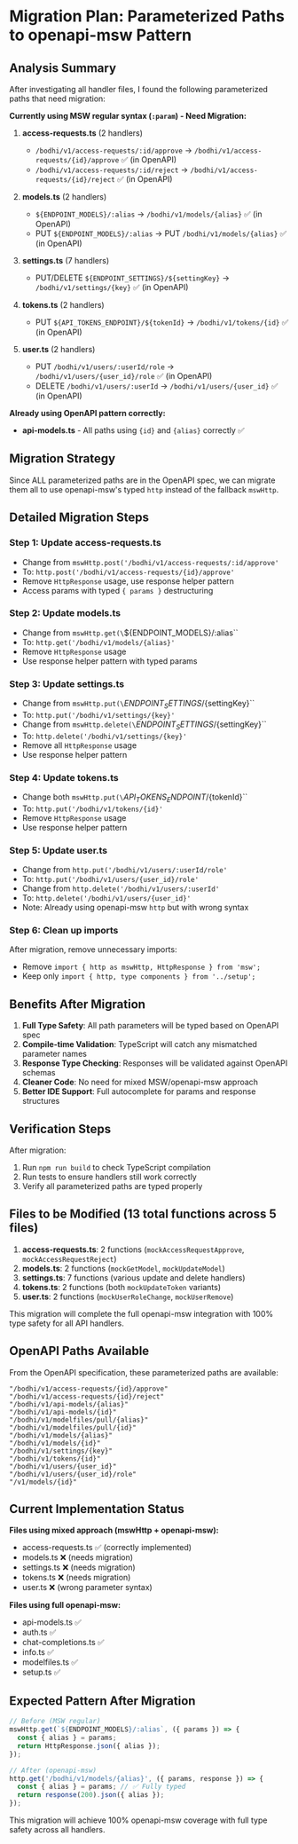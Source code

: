 # Migration Plan: Parameterized Paths to openapi-msw Pattern

## Analysis Summary

After investigating all handler files, I found the following parameterized paths that need migration:

**Currently using MSW regular syntax (`:param`) - Need Migration:**

1. **access-requests.ts** (2 handlers)

   - `/bodhi/v1/access-requests/:id/approve` → `/bodhi/v1/access-requests/{id}/approve` ✅ (in OpenAPI)
   - `/bodhi/v1/access-requests/:id/reject` → `/bodhi/v1/access-requests/{id}/reject` ✅ (in OpenAPI)

2. **models.ts** (2 handlers)

   - `${ENDPOINT_MODELS}/:alias` → `/bodhi/v1/models/{alias}` ✅ (in OpenAPI)
   - PUT `${ENDPOINT_MODELS}/:alias` → PUT `/bodhi/v1/models/{alias}` ✅ (in OpenAPI)

3. **settings.ts** (7 handlers)

   - PUT/DELETE `${ENDPOINT_SETTINGS}/${settingKey}` → `/bodhi/v1/settings/{key}` ✅ (in OpenAPI)

4. **tokens.ts** (2 handlers)

   - PUT `${API_TOKENS_ENDPOINT}/${tokenId}` → `/bodhi/v1/tokens/{id}` ✅ (in OpenAPI)

5. **user.ts** (2 handlers)
   - PUT `/bodhi/v1/users/:userId/role` → `/bodhi/v1/users/{user_id}/role` ✅ (in OpenAPI)
   - DELETE `/bodhi/v1/users/:userId` → `/bodhi/v1/users/{user_id}` ✅ (in OpenAPI)

**Already using OpenAPI pattern correctly:**

- **api-models.ts** - All paths using `{id}` and `{alias}` correctly ✅

## Migration Strategy

Since ALL parameterized paths are in the OpenAPI spec, we can migrate them all to use openapi-msw's typed `http` instead of the fallback `mswHttp`.

## Detailed Migration Steps

### Step 1: Update access-requests.ts

- Change from `mswHttp.post('/bodhi/v1/access-requests/:id/approve'`
- To: `http.post('/bodhi/v1/access-requests/{id}/approve'`
- Remove `HttpResponse` usage, use response helper pattern
- Access params with typed `{ params }` destructuring

### Step 2: Update models.ts

- Change from `mswHttp.get(\`${ENDPOINT_MODELS}/:alias\``
- To: `http.get('/bodhi/v1/models/{alias}'`
- Remove `HttpResponse` usage
- Use response helper pattern with typed params

### Step 3: Update settings.ts

- Change from `mswHttp.put(\`${ENDPOINT_SETTINGS}/${settingKey}\``
- To: `http.put('/bodhi/v1/settings/{key}'`
- Change from `mswHttp.delete(\`${ENDPOINT_SETTINGS}/${settingKey}\``
- To: `http.delete('/bodhi/v1/settings/{key}'`
- Remove all `HttpResponse` usage
- Use response helper pattern

### Step 4: Update tokens.ts

- Change both `mswHttp.put(\`${API_TOKENS_ENDPOINT}/${tokenId}\``
- To: `http.put('/bodhi/v1/tokens/{id}'`
- Remove `HttpResponse` usage
- Use response helper pattern

### Step 5: Update user.ts

- Change from `http.put('/bodhi/v1/users/:userId/role'`
- To: `http.put('/bodhi/v1/users/{user_id}/role'`
- Change from `http.delete('/bodhi/v1/users/:userId'`
- To: `http.delete('/bodhi/v1/users/{user_id}'`
- Note: Already using openapi-msw `http` but with wrong syntax

### Step 6: Clean up imports

After migration, remove unnecessary imports:

- Remove `import { http as mswHttp, HttpResponse } from 'msw';`
- Keep only `import { http, type components } from '../setup';`

## Benefits After Migration

1. **Full Type Safety**: All path parameters will be typed based on OpenAPI spec
2. **Compile-time Validation**: TypeScript will catch any mismatched parameter names
3. **Response Type Checking**: Responses will be validated against OpenAPI schemas
4. **Cleaner Code**: No need for mixed MSW/openapi-msw approach
5. **Better IDE Support**: Full autocomplete for params and response structures

## Verification Steps

After migration:

1. Run `npm run build` to check TypeScript compilation
2. Run tests to ensure handlers still work correctly
3. Verify all parameterized paths are typed properly

## Files to be Modified (13 total functions across 5 files)

1. **access-requests.ts**: 2 functions (`mockAccessRequestApprove`, `mockAccessRequestReject`)
2. **models.ts**: 2 functions (`mockGetModel`, `mockUpdateModel`)
3. **settings.ts**: 7 functions (various update and delete handlers)
4. **tokens.ts**: 2 functions (both `mockUpdateToken` variants)
5. **user.ts**: 2 functions (`mockUserRoleChange`, `mockUserRemove`)

This migration will complete the full openapi-msw integration with 100% type safety for all API handlers.

## OpenAPI Paths Available

From the OpenAPI specification, these parameterized paths are available:

```
"/bodhi/v1/access-requests/{id}/approve"
"/bodhi/v1/access-requests/{id}/reject"
"/bodhi/v1/api-models/{alias}"
"/bodhi/v1/api-models/{id}"
"/bodhi/v1/modelfiles/pull/{alias}"
"/bodhi/v1/modelfiles/pull/{id}"
"/bodhi/v1/models/{alias}"
"/bodhi/v1/models/{id}"
"/bodhi/v1/settings/{key}"
"/bodhi/v1/tokens/{id}"
"/bodhi/v1/users/{user_id}"
"/bodhi/v1/users/{user_id}/role"
"/v1/models/{id}"
```

## Current Implementation Status

**Files using mixed approach (mswHttp + openapi-msw):**

- access-requests.ts ✅ (correctly implemented)
- models.ts ❌ (needs migration)
- settings.ts ❌ (needs migration)
- tokens.ts ❌ (needs migration)
- user.ts ❌ (wrong parameter syntax)

**Files using full openapi-msw:**

- api-models.ts ✅
- auth.ts ✅
- chat-completions.ts ✅
- info.ts ✅
- modelfiles.ts ✅
- setup.ts ✅

## Expected Pattern After Migration

```typescript
// Before (MSW regular)
mswHttp.get(`${ENDPOINT_MODELS}/:alias`, ({ params }) => {
  const { alias } = params;
  return HttpResponse.json({ alias });
});

// After (openapi-msw)
http.get('/bodhi/v1/models/{alias}', ({ params, response }) => {
  const { alias } = params; // ✅ Fully typed
  return response(200).json({ alias });
});
```

This migration will achieve 100% openapi-msw coverage with full type safety across all handlers.
